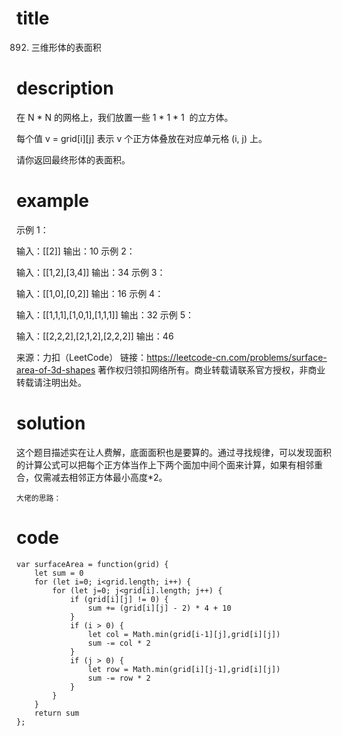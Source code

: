 # title
892. 三维形体的表面积
# description
在 N * N 的网格上，我们放置一些 1 * 1 * 1  的立方体。

每个值 v = grid[i][j] 表示 v 个正方体叠放在对应单元格 (i, j) 上。

请你返回最终形体的表面积。

# example
示例 1：

输入：[[2]]
输出：10
示例 2：

输入：[[1,2],[3,4]]
输出：34
示例 3：

输入：[[1,0],[0,2]]
输出：16
示例 4：

输入：[[1,1,1],[1,0,1],[1,1,1]]
输出：32
示例 5：

输入：[[2,2,2],[2,1,2],[2,2,2]]
输出：46

来源：力扣（LeetCode）
链接：https://leetcode-cn.com/problems/surface-area-of-3d-shapes
著作权归领扣网络所有。商业转载请联系官方授权，非商业转载请注明出处。

# solution
这个题目描述实在让人费解，底面面积也是要算的。通过寻找规律，可以发现面积的计算公式可以把每个正方体当作上下两个面加中间个面来计算，如果有相邻重合，仅需减去相邻正方体最小高度*2。
```
大佬的思路：
```
# code
```
var surfaceArea = function(grid) {
    let sum = 0
    for (let i=0; i<grid.length; i++) {
        for (let j=0; j<grid[i].length; j++) {
            if (grid[i][j] != 0) { 
                sum += (grid[i][j] - 2) * 4 + 10
            }
            if (i > 0) {
                let col = Math.min(grid[i-1][j],grid[i][j])
                sum -= col * 2
            }
            if (j > 0) {
                let row = Math.min(grid[i][j-1],grid[i][j])
                sum -= row * 2
            }
        }
    }
    return sum
};
```

